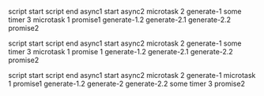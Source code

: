 script start
script end
async1 start
async2
microtask 2
generate-1
some timer 3
microtask 1
promise1
generate-1.2
generate-2.1
generate-2.2
promise2

script start
script end
async1 start
async2
microtask 2
generate-1
some timer 3
microtask 1
promise 1
generate-1.2
generate-2.1
generate-2.2
promise2

script start
script end
async1 start
async2
microtask 2
generate-1
microtask 1
promise1
generate-1.2
generate-2
generate-2.2
some timer 3
promise2
